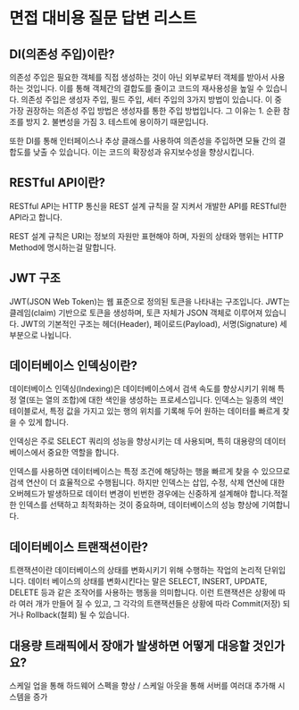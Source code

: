 # 면접 대비용 질문 답변 리스트

## DI(의존성 주입)이란?

의존성 주입은 필요한 객체를 직접 생성하는 것이 아닌 외부로부터 객체를 받아서 사용하는 것입니다. 이를 통해 객체간의 결합도를 줄이고 코드의 재사용성을 높일 수 있습니다. 의존성 주입은 생성자 주입, 필드 주입, 세터 주입의 3가지 방법이 있습니다. 이 중 가장 권장하는 의존성 주입 방법은 생성자를 통한 주입 방법입니다. 그 이유는 1. 순환 참조를 방지 2. 불변성을 가짐 3. 테스트에 용이하기 때문입니다.

또한 DI를 통해 인터페이스나 추상 클래스를 사용하여 의존성을 주입하면 모듈 간의 결합도를 낮출 수 있습니다. 이는 코드의 확장성과 유지보수성을 향상시킵니다.

## RESTful API이란?

RESTful API는 HTTP 통신을 REST 설계 규칙을 잘 지켜서 개발한 API를 RESTful한 API라고 합니다.

REST 설계 규칙은 URI는 정보의 자원만 표현해야 하며, 자원의 상태와 행위는 HTTP Method에 명시하는걸 말합니다.

## JWT 구조

JWT(JSON Web Token)는 웹 표준으로 정의된 토큰을 나타내는 구조입니다. JWT는 클레임(claim) 기반으로 토큰을 생성하며, 토큰 자체가 JSON 객체로 이루어져 있습니다. JWT의 기본적인 구조는 헤더(Header), 페이로드(Payload), 서명(Signature) 세 부분으로 나뉩니다.

## 데이터베이스 인덱싱이란?

데이터베이스 인덱싱(Indexing)은 데이터베이스에서 검색 속도를 향상시키기 위해 특정 열(또는 열의 조합)에 대한 색인을 생성하는 프로세스입니다. 인덱스는 일종의 색인 테이블로서, 특정 값을 가지고 있는 행의 위치를 기록해 두어 원하는 데이터를 빠르게 찾을 수 있게 합니다.

인덱싱은 주로 SELECT 쿼리의 성능을 향상시키는 데 사용되며, 특히 대용량의 데이터베이스에서 중요한 역할을 합니다.

인덱스를 사용하면 데이터베이스는 특정 조건에 해당하는 행을 빠르게 찾을 수 있으므로 검색 연산이 더 효율적으로 수행됩니다. 하지만 인덱스는 삽입, 수정, 삭제 연산에 대한 오버헤드가 발생하므로 데이터 변경이 빈번한 경우에는 신중하게 설계해야 합니다.적절한 인덱스를 선택하고 최적화하는 것이 중요하며, 데이터베이스의 성능 향상에 기여합니다.

## 데이터베이스 트랜잭션이란?

트랜잭션이란 데이터베이스의 상태를 변화시키기 위해 수행하는 작업의 논리적 단위입니다. 데이터 베이스의 상태를 변화시킨다는 말은 SELECT, INSERT, UPDATE, DELETE 등과 같은 조작어를 사용하는 행동을 의미합니다.
이런 트랜잭션은 상황에 따라 여러 개가 만들어 질 수 있고, 그 각각의 트랜잭션들은 상황에 따라 Commit(저장) 되거나 Rollback(철회) 될 수 있습니다.

## 대용량 트래픽에서 장애가 발생하면 어떻게 대응할 것인가요?

스케일 업을 통해 하드웨어 스펙을 향상 / 스케일 아웃을 통해 서버를 여러대 추가해 시스템을 증가
